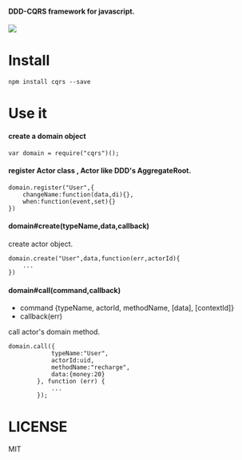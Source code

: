 #### DDD-CQRS framework for javascript.

![](https://raw.githubusercontent.com/leogiese/cqrs/master/img.png)

Install
=======

    npm install cqrs --save

Use it
======

#### create a domain object
```
var domain = require("cqrs")();
```

#### register Actor class , Actor like DDD's AggregateRoot.

```
domain.register("User",{
    changeName:function(data,di){},
    when:function(event,set){}
})
```

#### domain#create(typeName,data,callback)

create actor object.
```
domain.create("User",data,function(err,actorId){
    ...
})
```

#### domain#call(command,callback)

+ command {typeName, actorId, methodName, [data], [contextId]}
+ callback(err)

call actor's domain method.

```
domain.call({
            typeName:"User",
            actorId:uid,
            methodName:"recharge",
            data:{money:20}
        }, function (err) {
            ...
        });
```


LICENSE
=======
MIT